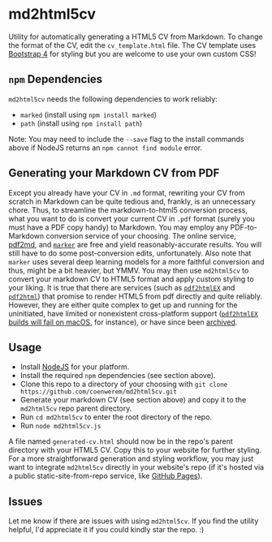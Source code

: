 # md2html5cv
Utility for automatically generating a HTML5 CV from Markdown. To change the format of the CV, edit the `cv_template.html` file. 
The CV template uses [Bootstrap 4](https://getbootstrap.com/docs/4.0/getting-started/introduction/) for styling but you are welcome to use your own custom CSS!

## `npm` Dependencies
`md2html5cv` needs the following dependencies to work reliably:
- `marked` (install using `npm install marked`)
- `path` (install using `npm install path`)

Note: You may need to include the `--save` flag to the install commands above if NodeJS returns an `npm cannot find module` error. 

## Generating your Markdown CV from PDF
Except you already have your CV in `.md` format, rewriting your CV from scratch in Markdown can be quite tedious and, frankly, is an unnecessary chore. Thus, to streamline the markdown-to-html5 conversion process, what you want to do is convert your current CV in `.pdf` format (surely you must have a PDF copy handy) to Markdown. You may employ any PDF-to-Markdown conversion service of your choosing. The online service, [pdf2md](https://pdf2md.morethan.io/), and [`marker`](https://github.com/VikParuchuri/marker) are free and yield reasonably-accurate results. You will still have to do some post-conversion edits, unfortunately. Also note that `marker` uses several deep learning models for a more faithful conversion and thus, might be a bit heavier, but YMMV. You may then use `md2html5cv` to convert your markdown CV to HTML5 format and apply custom styling to your liking. It is true that there are services (such as [`pdf2htmlEX`](https://github.com/pdf2htmlEX/) and [`pdf2html`](https://github.com/shebinleo/pdf2html#readme)) that promise to render HTML5 from pdf directly and quite reliably. However, they are either quite complex to get up and running for the uninitiated, have limited or nonexistent cross-platform support ([`pdf2htmlEX` builds will fail on macOS](https://github.com/pdf2htmlEX/pdf2htmlEX/wiki/Building), for instance), or have since been [archived](https://github.com/coolwanglu/pdf2htmlEX).

## Usage
- Install [NodeJS](https://nodejs.org/en/download/package-manager) for your platform.
- Install the required `npm` dependencies (see section above).
- Clone this repo to a directory of your choosing with `git clone https://github.com/coenwerem/md2html5cv.git`
- Generate your markdown CV (see section above) and copy it to the `md2html5cv` repo parent directory.
- Run `cd md2html5cv` to enter the root directory of the repo.
- Run `node md2html5cv.js`

A file named `generated-cv.html` should now be in the repo's parent directory with your HTML5 CV. Copy this to your website for further styling. For a more straightforward generation and styling workflow, you may just want to integrate `md2html5cv` directly in your website's repo (if it's hosted via a public static-site-from-repo service, like [GitHub Pages](https://pages.github.com/)).

## Issues
Let me know if there are issues with using `md2html5cv`. If you find the utility helpful, I'd appreciate it if you could kindly star the repo. :)
